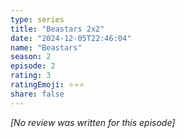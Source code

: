 ```yaml
---
type: series
title: "Beastars 2x2"
date: "2024-12-05T22:46:04"
name: "Beastars"
season: 2
episode: 2
rating: 3
ratingEmoji: ⭐️⭐️⭐️
share: false
---
```


*[No review was written for this episode]*
